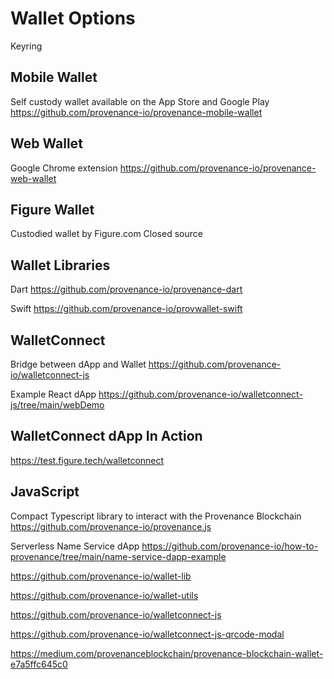 # Wallet Options

Keyring

## Mobile Wallet
Self custody wallet available on the App Store and Google Play
https://github.com/provenance-io/provenance-mobile-wallet

## Web Wallet
Google Chrome extension
https://github.com/provenance-io/provenance-web-wallet

## Figure Wallet
Custodied wallet by Figure.com
Closed source

## Wallet Libraries
Dart
https://github.com/provenance-io/provenance-dart

Swift
https://github.com/provenance-io/provwallet-swift

## WalletConnect
Bridge between dApp and Wallet
https://github.com/provenance-io/walletconnect-js

Example React dApp
https://github.com/provenance-io/walletconnect-js/tree/main/webDemo

## WalletConnect dApp In Action
https://test.figure.tech/walletconnect

## JavaScript
Compact Typescript library to interact with the Provenance Blockchain
https://github.com/provenance-io/provenance.js

Serverless Name Service dApp
https://github.com/provenance-io/how-to-provenance/tree/main/name-service-dapp-example



https://github.com/provenance-io/wallet-lib

https://github.com/provenance-io/wallet-utils

https://github.com/provenance-io/walletconnect-js

https://github.com/provenance-io/walletconnect-js-qrcode-modal

https://medium.com/provenanceblockchain/provenance-blockchain-wallet-e7a5ffc645c0